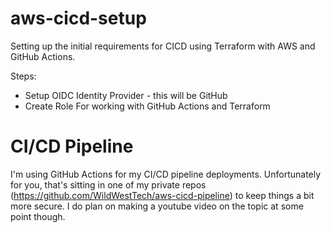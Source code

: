 # aws-cicd-setup
Setting up the initial requirements for CICD using Terraform with AWS and GitHub Actions.

Steps:
- Setup OIDC Identity Provider - this will be GitHub
- Create Role For working with GitHub Actions and Terraform

# CI/CD Pipeline
I'm using GitHub Actions for my CI/CD pipeline deployments.  Unfortunately for you, that's sitting in one of my private repos (https://github.com/WildWestTech/aws-cicd-pipeline) to keep things a bit more secure.  I do plan on making a youtube video on the topic at some point though.